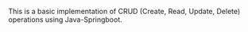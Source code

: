 This is a basic implementation of CRUD (Create, Read, Update, Delete) operations using Java-Springboot. 
